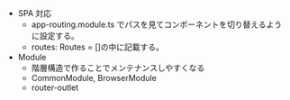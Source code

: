 - SPA 対応
  - app-routing.module.ts でパスを見てコンポーネントを切り替えるように設定する。
  - routes: Routes = []の中に記載する。
- Module
  - 階層構造で作ることでメンテナンスしやすくなる
  - CommonModule, BrowserModule
  - router-outlet
